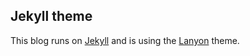 ## Jekyll theme
This blog runs on [Jekyll](https://jekyllrb.com/) and is using the [Lanyon](https://github.com/poole/lanyon/) theme.
